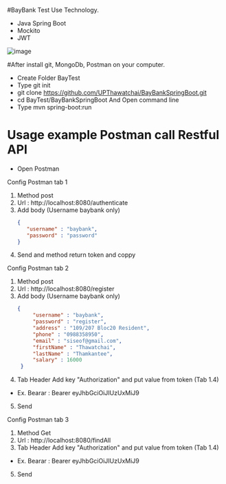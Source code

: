 #BayBank Test
Use Technology.
- Java Spring Boot
- Mockito
- JWT

![image](https://imgur.com/H5wVi6c.jpg)


#After install git, MongoDb, Postman on your computer.
- Create Folder BayTest
- Type git init
- git clone https://github.com/UPThawatchai/BayBankSpringBoot.git
- cd BayTest/BayBankSpringBoot And Open command line
- Type mvn spring-boot:run

# Usage example Postman call Restful API
- Open Postman

Config Postman tab 1
 1) Method post
 2) Url : http://localhost:8080/authenticate
 3) Add body (Username baybank only)
       ```json
       {
          "username" : "baybank",
          "password" : "password"
       }
       ```
 4) Send and method return token and coppy
       
Config Postman tab 2
 1) Method post
 2) Url : http://localhost:8080/register
 3) Add body (Username baybank only)
       ```json
       {
            "username" : "baybank",
            "password" : "register",
            "address" : "109/207 Bloc20 Resident",
            "phone" : "0988358950",
            "email" : "siseof@gmail.com",
            "firstName" : "Thawatchai",
            "lastName" : "Thamkantee",
            "salary" : 16000
        }
       ```
 4) Tab Header Add key "Authorization" and put value from token (Tab 1.4)
 - Ex. Bearar : Bearer eyJhbGciOiJIUzUxMiJ9
 5) Send
        
Config Postman tab 3     
 1) Method Get
 2) Url : http://localhost:8080/findAll
 3) Tab Header Add key "Authorization" and put value from token (Tab 1.4)
 - Ex. Bearar : Bearer eyJhbGciOiJIUzUxMiJ9
 5) Send
